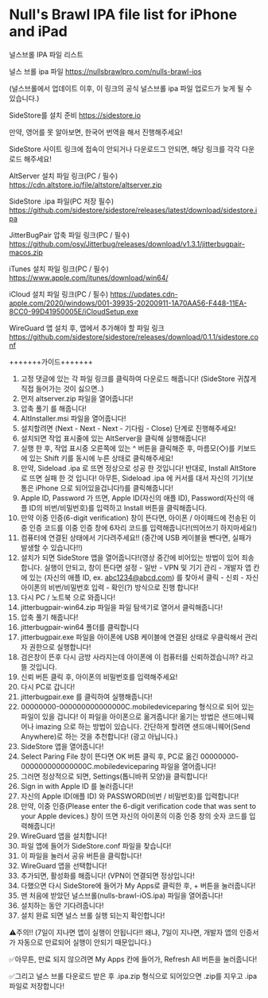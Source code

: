 # Null's Brawl IPA file list for iPhone and iPad
널스브롤 IPA 파일 리스트

널스 브롤 ipa 파일
https://nullsbrawlpro.com/nulls-brawl-ios

(널스브롤에서 업데이트 이후, 이 링크의 공식 널스브롤 ipa 파일 업로드가 늦게 될 수 있습니다.)

SideStore를 설치 준비
https://sidestore.io

만약, 영어를 못 알아보면, 한국어 번역을 해서 진행해주세요!

SideStore 사이트 링크에 접속이 안되거나 다운로드그 안되면, 해당 링크를 각각 다운로드 해주세요!

AltServer 설치 파일 링크(PC / 필수)
https://cdn.altstore.io/file/altstore/altserver.zip

SideStore .ipa 파일(PC 저장 필수)
https://github.com/sidestore/sidestore/releases/latest/download/sidestore.ipa

JitterBugPair 압축 파일 링크(PC / 필수)
https://github.com/osy/Jitterbug/releases/download/v1.3.1/jitterbugpair-macos.zip

iTunes 설치 파일 링크(PC / 필수)
https://www.apple.com/itunes/download/win64/

iCloud 설치 파일 링크(PC / 필수)
https://updates.cdn-apple.com/2020/windows/001-39935-20200911-1A70AA56-F448-11EA-8CC0-99D41950005E/iCloudSetup.exe

WireGuard 앱 설치 후, 앱에서 추가해야 할 파일 링크
https://github.com/sidestore/sidestore/releases/download/0.1.1/sidestore.conf

+++++++가이드+++++++

1. 고정 댓글에 있는 각 파일 링크를 클릭하여 다운로드 해줍니다! (SideStore 귀찮게 직접 들어가는 것이 싫으면..)
2. 먼저 altserver.zip 파일을 열어줍니다!
3. 압축 풀기 를 해줍니다!
4. AltInstaller.msi 파일을 열어줍니다!
5. 설치할려면 (Next - Next - Next - 기다림 - Close) 단계로 진행해주세요!
6. 설치되면 작업 표시줄에 있는 AltServer을 클릭해 실행해줍니다!
7. 실행 한 후, 작업 표시중 오른쪽에 있는 ^ 버튼을 클릭해준 후, 마름모(◇)를 키보드에 있는 Shift 키를 동시에 누른 상태로 클릭해주세요!
8. 만약, Sideload .ipa 로 뜨면 정상으로 성공 한 것입니다! 반대로, Install AltStore 로 뜨면 실패 한 것 입니다! 아무튼, Sideload .ipa 에 커서를 대서 자신의 기기(보통은 iPhone 으로 되어있을겁니다!)를 클릭해줍니다!
9. Apple ID, Password 가 뜨면, Apple ID(자신의 애플 ID), Password(자신의 애플 ID의 비번/비밀번호)를 입력하고 Install 버튼을 클릭해줍니다.
10. 만약 이중 인증(6-digit verification) 창이 뜬다면, 아이폰 / 아이패드에 전송된 이중 인증 코드를 이중 인증 창에 6자리 코드를 입력해줍니다!(띄어쓰기 하지마세요!)
11. 컴퓨터에 연결된 상태에서 기다려주세요!! (중간에 USB 케이블을 뺀다면, 실패가 발생할 수 있습니다!!)
12. 설치가 되면 SideStore 앱을 열어줍니다!(영상 중간에 비어있는 방법이 있어 죄송합니다. 실행이 안되고, 창이 뜬다면 설정 - 일반 - VPN 및 기기 관리 - 개발자 앱 칸에 있는 (자신의 애플 ID, ex. abc1234@abcd.com) 를 찾아서 클릭 - 신뢰 - 자신 아이폰의 비번/비밀번호 입력 - 확인(?) 방식으로 진행 합니다!
13. 다시 PC / 노트북 으로 와줍니다!
14. jitterbugpair-win64.zip 파일을 파일 탐색기로 열어서 클릭해줍니다!
15. 압축 풀기 해줍니다!
16. jitterbugpair-win64 폴더를 클릭합니다
17. jitterbugpair.exe 파일을 아이폰에 USB 케이블에 연결된 상태로 우클릭해서 관리자 권한으로 실행합니다!
18. 검은창이 뜬후 다시 금방 사라지는데 아이폰에 이 컴퓨터를 신뢰하겠습니까? 라고 뜰 것입니다.
19. 신뢰 버튼 클릭 후, 아이폰의 비밀번호를 입력해주세요!
20. 다시 PC로 갑니다!
21. jitterbugpair.exe 를 클릭하여 실행해줍니다!
22. 00000000-000000000000000C.mobiledeviceparing 형식으로 되어 있는 파일이 있을 겁니다! 이 파일을 아이폰으로 옮겨줍니다! 옮기는 방법은 샌드애니웨어나 imazing 으로 하는 방법이 있습니다. 간단하게 할려면 샌드애니웨어(Send Anywhere)로 하는 것을 추천합니다! (광고 아닙니다.)
23. SideStore 앱을 열어줍니다!
24. Select Paring File 창이 뜬다면 OK 버튼 클릭 후, PC로 옮긴 00000000-000000000000000C.mobiledeviceparing 파일을 열어줍니다!
25. 그러면 정상적으로 되면, Settings(톱니바퀴 모양)을 클릭합니다!
26. Sign in with Apple ID 를 눌러줍니다!
27. 자신의 Apple ID(애플 ID) 와 PASSWORD(비번 / 비밀번호)를 입력합니다!
28. 만약, 이중 인증(Please enter the 6-digit verification code that was sent to your Apple devices.) 창이 뜨면 자신의 아이폰의 이중 인중 창의 숫자 코드를 입력해줍니다!
29. WireGuard 앱을 설치합니다!
30. 파일 앱에 들어가 SideStore.conf 파일을 찾습니다!
31. 이 파일을 눌러서 공유 버튼을 클릭합니다!
32. WireGuard 앱을 선택합니다!
33. 추가되면, 활성화를 해줍니다! (VPN이 연결되면 정상입니다!
34. 다했으면 다시 SideStore에 들어가 My Apps로 클릭한 후, + 버튼을 눌러줍니다!
35. 맨 처음에 받았던 널스브롤(nulls-brawl-iOS.ipa) 파일을 열어줍니다!
36. 설치하는 동안 기다려줍니다!
37. 설치 완료 되면 널스 브롤 실행 되는지 확인합니다!

⚠️주의!! 
(7일이 지나면 앱이 실행이 안됩니다!! 왜냐, 7일이 지나면, 개발자 앱의 인증서가 자동으로 만료되어 실행이 안되기 때문입니다.)

✅아무튼, 만료 되지 않으려면 My Apps 칸에 들어가, Refresh All 버튼을 눌러줍니다!

✅그리고 널스 브롤 다운로드 받은 후 .ipa.zip 형식으로 되어있으면 .zip를 지우고 .ipa 파일로 저장합니다!
